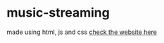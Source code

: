 # music-streaming
made using html, js and css
[check the website here](https://wlommusic.github.io/Frontend-music-streaming/)

